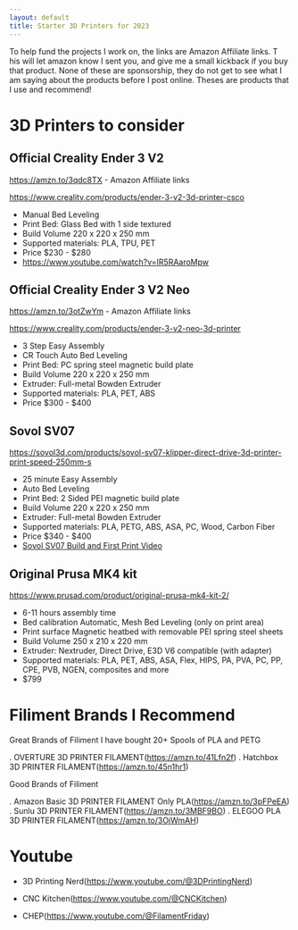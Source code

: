 ```yaml
---
layout: default
title: Starter 3D Printers for 2023
---
```


To help fund the projects I work on, the links are Amazon Affiliate links. T
his will let amazon know I sent you, and give me a small kickback if you buy that product. 
None of these are sponsorship, they do not get to see what I am saying about the products before I post online. 
Theses are products that I use and recommend!

# 3D Printers to consider

## Official Creality Ender 3 V2
https://amzn.to/3qdc8TX - Amazon Affiliate links

https://www.creality.com/products/ender-3-v2-3d-printer-csco

* Manual Bed Leveling
* Print Bed: Glass Bed with 1 side textured
* Build Volume 220 x 220 x 250 mm
* Supported materials: PLA, TPU, PET
* Price $230 - $280
* https://www.youtube.com/watch?v=IR5RAaroMpw


## Official Creality Ender 3 V2 Neo
https://amzn.to/3otZwYm - Amazon Affiliate links

https://www.creality.com/products/ender-3-v2-neo-3d-printer

* 3 Step Easy Assembly
* CR Touch Auto Bed Leveling
* Print Bed: PC spring steel magnetic build plate
* Build Volume 220 x 220 x 250 mm
* Extruder: Full-metal Bowden Extruder
* Supported materials: PLA, PET, ABS
* Price $300 - $400

## Sovol SV07
https://sovol3d.com/products/sovol-sv07-klipper-direct-drive-3d-printer-print-speed-250mm-s

* 25 minute Easy Assembly
* Auto Bed Leveling
* Print Bed: 2 Sided PEI magnetic build plate
* Build Volume 220 x 220 x 250 mm
* Extruder: Full-metal Bowden Extruder
* Supported materials: PLA, PETG, ABS, ASA, PC, Wood, Carbon Fiber
* Price $340 - $400
* [Sovol SV07 Build and First Print Video](https://www.youtube.com/watch?v=qoD-9TXEWgM)


## Original Prusa MK4 kit
https://www.prusad.com/product/original-prusa-mk4-kit-2/

* 6-11 hours assembly time
* Bed calibration Automatic, Mesh Bed Leveling (only on print area)
* Print surface Magnetic heatbed with removable PEI spring steel sheets
* Build Volume 250 x 210 x 220 mm
* Extruder: Nextruder, Direct Drive, E3D V6 compatible (with adapter)
* Supported materials: PLA, PET, ABS, ASA, Flex, HIPS, PA, PVA, PC, PP, CPE, PVB, NGEN, composites and more
* $799


# Filiment Brands I Recommend

Great Brands of Filiment I have bought 20+ Spools of PLA and PETG

. OVERTURE 3D PRINTER FILAMENT(https://amzn.to/41Lfn2f)
. Hatchbox 3D PRINTER FILAMENT(https://amzn.to/45n1hr1)


Good Brands of Filiment

. Amazon Basic 3D PRINTER FILAMENT Only PLA(https://amzn.to/3pFPeEA)
. Sunlu 3D PRINTER FILAMENT(https://amzn.to/3MBF9BO)
. ELEGOO PLA 3D PRINTER FILAMENT(https://amzn.to/3OjWmAH)

# Youtube 

* 3D Printing Nerd(https://www.youtube.com/@3DPrintingNerd)
 
* CNC Kitchen(https://www.youtube.com/@CNCKitchen)

* CHEP(https://www.youtube.com/@FilamentFriday)
